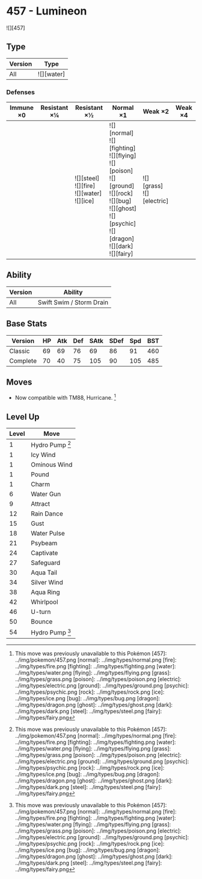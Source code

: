 # 457 - Lumineon
![][457]

## Type

Version | Type
---     | ---
All     | ![][water]

### Defenses

Immune ×0 | Resistant ×¼ | Resistant ×½                                          | Normal ×1                                                                                                                                                                      | Weak ×2                         | Weak ×4
---       | ---          | ---                                                   | ---                                                                                                                                                                            | ---                             | ---
&nbsp;    | &nbsp;       | ![][steel]<br>![][fire]<br>![][water]<br>![][ice]<br> | ![][normal]<br>![][fighting]<br>![][flying]<br>![][poison]<br>![][ground]<br>![][rock]<br>![][bug]<br>![][ghost]<br>![][psychic]<br>![][dragon]<br>![][dark]<br>![][fairy]<br> | ![][grass]<br>![][electric]<br> | &nbsp;

## Ability

Version | Ability
---     | ---
All     | Swift Swim / Storm Drain

## Base Stats

Version  | HP  | Atk | Def | SAtk | SDef | Spd | BST
---      | --- | --- | --- | ---  | ---  | --- | ---
Classic  | 69  | 69  | 76  | 69   | 86   | 91  | 460
Complete | 70  | 40  | 75  | 105  | 90   | 105 | 485

## Moves

 - Now compatible with TM88, Hurricane. [^1]

## Level Up

Level | Move
---   | ---
1     | Hydro Pump [^1]
1     | Icy Wind
1     | Ominous Wind
1     | Pound
1     | Charm
6     | Water Gun
9     | Attract
12    | Rain Dance
15    | Gust
18    | Water Pulse
21    | Psybeam
24    | Captivate
27    | Safeguard
30    | Aqua Tail
34    | Silver Wind
38    | Aqua Ring
42    | Whirlpool
46    | U-turn
50    | Bounce
54    | Hydro Pump [^1]

[^1]: This move was previously unavailable to this Pokémon
[457]: ../img/pokemon/457.png
[normal]: ../img/types/normal.png
[fire]: ../img/types/fire.png
[fighting]: ../img/types/fighting.png
[water]: ../img/types/water.png
[flying]: ../img/types/flying.png
[grass]: ../img/types/grass.png
[poison]: ../img/types/poison.png
[electric]: ../img/types/electric.png
[ground]: ../img/types/ground.png
[psychic]: ../img/types/psychic.png
[rock]: ../img/types/rock.png
[ice]: ../img/types/ice.png
[bug]: ../img/types/bug.png
[dragon]: ../img/types/dragon.png
[ghost]: ../img/types/ghost.png
[dark]: ../img/types/dark.png
[steel]: ../img/types/steel.png
[fairy]: ../img/types/fairy.png
